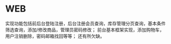 # WEB
实现功能包括前后台登陆注册，后台注册会员查询，库存管理分页查询，基本条件筛选查询，添加/修改商品，管理员密码修改；
前台基本框架实现，添加购物车，用户注销删除，密码邮箱找回等等；
还有所欠缺。
